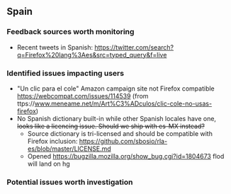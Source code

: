 ## Spain

### Feedback sources worth monitoring
* Recent tweets in Spanish: https://twitter.com/search?q=Firefox%20lang%3Aes&src=typed_query&f=live

### Identified issues impacting users
* "Un clic para el cole" Amazon campaign site not Firefox compatible https://webcompat.com/issues/114539 (from ttps://www.meneame.net/m/Art%C3%ADculos/clic-cole-no-usas-firefox)
* No Spanish dictionary built-in while other Spanish locales have one, ~~looks like a licencing issue. Should we ship with es-MX instead?~~
  - Source dictionary is tri-licensed and should be compatible with Firefox inclusion: https://github.com/sbosio/rla-es/blob/master/LICENSE.md
  - Opened https://bugzilla.mozilla.org/show_bug.cgi?id=1804673 flod will land on hg
### Potential issues worth investigation

